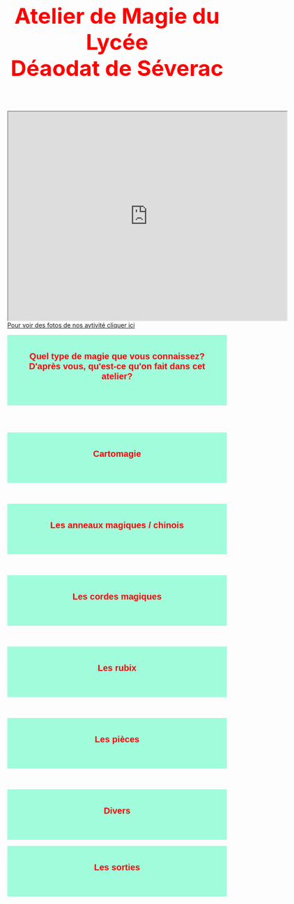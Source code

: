 <meta chartes="utf-8" />
<html>
 <head>
 <meta name="viewport" content="width=device-width, initial-scale=1">
 <style>
 .collapsible {
  background-color: #A1FCDC;
  color: white;
  cursor: pointer;
  padding: 18px;
  width: 100%;
  border: none;
  text-align: left;
  outline: none;
  font-size: 15px;
 }
 .active, .collapsible:hover {
    background-color: #FFFF5B;
 }
 .content {
    padding: 0 18px;
    display: none;
    overflow: hidden;
    background-color:#E1E5FF;
 }
 </style>
</style>
 <style>
    #para1{
        font-size:50px;
        text-align:center;
        color:red;
    }
    #para2{
        font-size:30px;
        text-align:center;
        color:red;
    }
    #para3{
        font-size:20px;
        text-align:center;
        color:#FF0000;
    }
    #para4{
        font-size:40px;
        text-align:left;
        color:#000000;
    }
    #para5{
        font-size:40px;
        text-align:center;
        color:#FF1000;
    }
   
 </style></head>

 <body>
 <h1 id="para1">Atelier de Magie du <br> Lycée <br> Déaodat de Séverac</h1>
 <br>  
 <br>
 <iframe src="https://drive.google.com/file/d/1haYEwbf34tDv-5S9wizQfIpl-GMEykVo/preview" width="640" height="480" allow="autoplay"></iframe>

 <br>
 <a href="https://drive.google.com/drive/folders/1Qoc096HIFfHM3YhM4ohKKs5Id4_7sS27?usp=drive_link">Pour voir des fotos de nos avtivité cliquer ici</a>
 


 <button type="button" class="collapsible"><p id="para3"><b>Quel type de magie que vous connaissez? <br>D'après vous, qu'est-ce qu'on fait dans cet atelier?</b></p>  </button>
  
 <div class="content">
  <p id="para3">
 <br>Les cartes
 <br>Les monnaies / les pièces
  <br>Les anneaux magiques
  <br><s>Apparition /disparition</s>
  <br>Rubix-cubes
  <br>
  <br>
  <br><br><br><br>
   <br>
  </p>
 </div>




 <br><br>

 <button type="button" class="collapsible"><p id="para3"><b>Cartomagie</b></p>  </button>
  
 <div class="content">
  <p id="para3">
       <iframe src="https://drive.google.com/file/d/1sUlHWImp7TOZTldjEzF2HRCUgzs3rki6/preview" width="640" height="480" allow="autoplay"></iframe>
       <br>
       <iframe src="https://drive.google.com/file/d/1u3FgpvrPeQ8OZ8JthVyiyy5TStscSTNm/preview" width="640" height="480" allow="autoplay"></iframe>
        <br>
     <br> Card manipulation (Ang)
     <br> Cartomagia (Esp)
     <br> Kartenkunst (Alm)
     <br>Cartomagia (It)
     <br>Манипуляции с картами
     <br>
    </p>
 </div>






 <br><br>
 <button type="button" class="collapsible"><p id="para3"><b>Les anneaux magiques / chinois</b></p>  </button>
  
 <div class="content">
  <p id="para3">
      <iframe src="https://drive.google.com/file/d/1rlAqLZkw5tJEwMqPvg3rkfFS3jn1Yyve/preview" width="640" height="480" allow="autoplay"></iframe>
      <br>
        <iframe src="https://drive.google.com/file/d/1zbspFqrd0ARLpBGun-WPpe_aNak-CEfD/preview" width="640" height="480" allow="autoplay"></iframe>
  </p>
 </div>



 <br><br>
 <button type="button" class="collapsible"><p id="para3"><b>Les cordes magiques</b></p>  </button>
  
 <div class="content">
  <p id="para3">
      <iframe src="https://drive.google.com/file/d/1GLCh6aC2g9yJQiirR0xr36dDRPWutVm_/preview" width="640" height="480" allow="autoplay"></iframe>
      <br>
      <iframe src="https://drive.google.com/file/d/13HhZRnbG1UtGCJZp7OtDOkKqsxRZxBTp/preview" width="640" height="480" allow="autoplay"></iframe>
  </p>
 </div>

 <br><br>
 <button type="button" class="collapsible"><p id="para3"><b>Les rubix</b></p>  </button>
  
 <div class="content">
  <p id="para3">
       <iframe src="https://drive.google.com/file/d/17bPjsgtAsQY4jGThundqcKHSLKGNakEQ/preview" width="640" height="480" allow="autoplay"></iframe>
      </p>
 </div>

  <br><br>
 <button type="button" class="collapsible"><p id="para3"><b>Les pièces</b></p>  </button>
  
 <div class="content">
  <p id="para3">
       <iframe src="https://drive.google.com/file/d/1zGGKm9H0BzYMhyZe2dDxORAJ6dE4xDj4/preview" width="640" height="480" allow="autoplay"></iframe>
       <br>
       <iframe src="https://drive.google.com/file/d/1JVC0odZFfGyFO63M7lj2XoGCYI2Ftplt/preview" width="640" height="480" allow="autoplay"></iframe>
      </p>
 </div>




 <br><br>
 <button type="button" class="collapsible"><p id="para3"><b>Divers </b></p>  </button>
  
 <div class="content">
  <p id="para4">
     <br>Orange obéissant
     <iframe src="https://drive.google.com/file/d/1b80I3xlQY2tdnwJTrCB55okmX-s2bGgH/preview" width="640" height="480" allow="autoplay"></iframe>
     <br>
     <br>Verre/[pièce]
     <iframe src="https://drive.google.com/file/d/1GoprH5rnd2ezWTT8Wt0RnWQymYCnNQmW/preview" width="640" height="480" allow="autoplay"></iframe>
     <br>
      <br>Les couleurs
       <iframe src="https://drive.google.com/file/d/14d8Dp2yJlt29ymCoJliyw4BLm3Ev4mVl/preview" width="640" height="480" allow="autoplay"></iframe>
       <br>
       <br>tours avec des livres
       <iframe src="https://drive.google.com/file/d/1wtcDQBvmk0RaLOpfcEw0EKU1bWN0fyWb/preview" width="640" height="480" allow="autoplay"></iframe>
  </p>
 </div>







 <button type="button" class="collapsible"><p id="para3"><b>Les sorties</b></p>  </button>
  
 <div class="content">
  <p id="para3">


  
 <button type="button" class="collapsible"><p id="para3"><b>Spectacle de fin de l'année</b></p>  </button>
  
 <div class="content">
  <p id="para3">
     <iframe src="https://drive.google.com/file/d/1p1mLoGZWo4FOj9OF0TBYMIP9iqxQ7StP/preview" width="640" height="480" allow="autoplay"></iframe> 
     <br>
     <iframe src="https://drive.google.com/file/d/1hTVqQ57WNE_ncD_qACmR4qiuUabgwJKK/preview" width="640" height="480" allow="autoplay"></iframe>
      <br>
      <iframe src="https://drive.google.com/file/d/1bvbD_SW5GHznIbS497_8zbgPpamPj1_N/preview" width="640" height="480" allow="autoplay"></iframe>
      <br>
      <iframe src="https://drive.google.com/file/d/1jXCDb910QOqH5MXCMb_egmc8onicfak3/preview" width="640" height="480" allow="autoplay"></iframe>
  </p>
 </div>

  
 <button type="button" class="collapsible"><p id="para3"><b>Qui est ce prof de magie?</b></p>  </button>
  
 <div class="content">
  <p id="para3">
       <iframe src="https://drive.google.com/file/d/1Bn1XsYsIwRtVBdY5sbqXfP9IhQOd251t/preview" width="640" height="480" allow="autoplay"></iframe>


  </p>
 </div>





 <body>

 <script>
 var coll = document.getElementsByClassName("collapsible");
 var i;

 for (i  = 0; i < coll.length; i++) {
     coll[i].addEventListener("click", function() {
         this.classList.toggle("active");
         var content = this.nextElementSibling;
         if (content.style.display === "block") {
             content.style.display = "none";
         } else {
             content.style.display = "block";
         }
     });
 }
 </script>




 </body>
